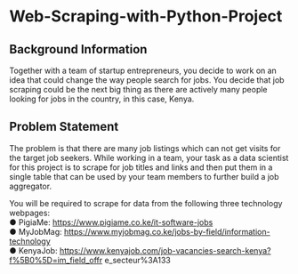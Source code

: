 # Web-Scraping-with-Python-Project

## Background Information<br />
Together with a team of startup entrepreneurs, you decide to work on an idea that could
change the way people search for jobs. You decide that job scraping could be the next
big thing as there are actively many people looking for jobs in the country, in this case,
Kenya.

## Problem Statement<br />
The problem is that there are many job listings which can not get visits for the target job
seekers. While working in a team, your task as a data scientist for this project is to
scrape for job titles and links and then put them in a single table that can be used by
your team members to further build a job aggregator.<br />

You will be required to scrape for data from the following three technology webpages:<br />
● PigiaMe: https://www.pigiame.co.ke/it-software-jobs<br />
● MyJobMag: https://www.myjobmag.co.ke/jobs-by-field/information-technology<br />
● KenyaJob:
https://www.kenyajob.com/job-vacancies-search-kenya?f%5B0%5D=im_field_offr
e_secteur%3A133<br />
